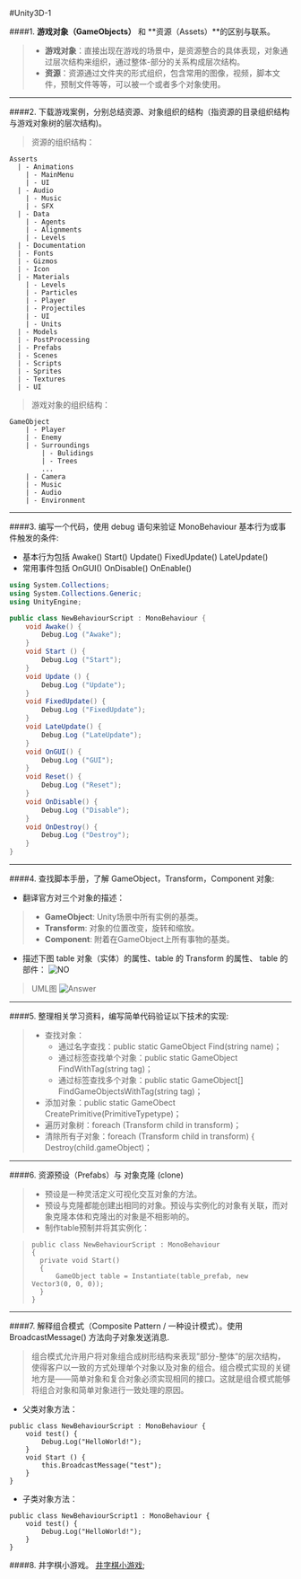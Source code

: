#Unity3D-1

####1. **游戏对象（GameObjects）** 和 **资源（Assets）**的区别与联系。
>* **游戏对象**：直接出现在游戏的场景中，是资源整合的具体表现，对象通过层次结构来组织，通过整体-部分的关系构成层次结构。
>* **资源**：资源通过文件夹的形式组织，包含常用的图像，视频，脚本文件，预制文件等等，可以被一个或者多个对象使用。
---
####2. 下载游戏案例，分别总结资源、对象组织的结构（指资源的目录组织结构与游戏对象树的层次结构)。
>资源的组织结构：
```
Asserts
  | - Animations
    | - MainMenu
    | - UI
  | - Audio
    | - Music
    | - SFX
  | - Data
    | - Agents
    | - Alignments
    | - Levels
  | - Documentation
  | - Fonts
  | - Gizmos
  | - Icon
  | - Materials
    | - Levels
    | - Particles
    | - Player
    | - Projectiles
    | - UI
    | - Units
  | - Models
  | - PostProcessing
  | - Prefabs
  | - Scenes
  | - Scripts
  | - Sprites
  | - Textures
  | - UI
```
>游戏对象的组织结构：
```
GameObject
    | - Player
    | - Enemy
    | - Surroundings
        | - Bulidings
        | - Trees
        ...
    | - Camera
    | - Music
    | - Audio
    | - Environment
```
---
####3. 编写一个代码，使用 debug 语句来验证 MonoBehaviour 基本行为或事件触发的条件:
* 基本行为包括 Awake() Start() Update() FixedUpdate() LateUpdate()
* 常用事件包括 OnGUI() OnDisable() OnEnable()

```cs
using System.Collections;
using System.Collections.Generic;
using UnityEngine;

public class NewBehaviourScript : MonoBehaviour {
    void Awake() {
        Debug.Log ("Awake");
    }
    void Start () {
        Debug.Log ("Start");
    }
    void Update () {
        Debug.Log ("Update");
    }
    void FixedUpdate() {
        Debug.Log ("FixedUpdate");
    }
    void LateUpdate() {
        Debug.Log ("LateUpdate");
    }
    void OnGUI() {
        Debug.Log ("GUI");
    }
    void Reset() {
        Debug.Log ("Reset");
    }
    void OnDisable() {
        Debug.Log ("Disable");
    }
    void OnDestroy() {
        Debug.Log ("Destroy");
    }
}
```
---
####4. 查找脚本手册，了解 GameObject，Transform，Component 对象:
* 翻译官方对三个对象的描述：

> * **GameObject**: Unity场景中所有实例的基类。
> * **Transform**: 对象的位置改变，旋转和缩放。
> * **Component**: 附着在GameObject上所有事物的基类。
* 描述下图 table 对象（实体）的属性、table 的 Transform 的属性、 table 的部件：
![NO](https://pmlpml.github.io/unity3d-learning/images/ch02/ch02-homework.png)
> UML图
![Answer](http://img2.ph.126.net/nzosFSJdNQSS0ovxTsYnXA==/6632701639979540690.jpg)
---
####5. 整理相关学习资料，编写简单代码验证以下技术的实现:
>* 查找对象：
>   * 通过名字查找：public static GameObject Find(string name)；
>   * 通过标签查找单个对象：public static GameObject FindWithTag(string tag)；
>   * 通过标签查找多个对象：public static GameObject[] FindGameObjectsWithTag(string tag)；
>* 添加对象：public static GameObect CreatePrimitive(PrimitiveTypetype)；
>* 遍历对象树：foreach (Transform child in transform)；
>* 清除所有子对象：foreach (Transform child in transform) { Destroy(child.gameObject)；
---
####6. 资源预设（Prefabs）与 对象克隆 (clone)
>    * 预设是一种灵活定义可视化交互对象的方法。
>    * 预设与克隆都能创建出相同的对象。预设与实例化的对象有关联，而对象克隆本体和克隆出的对象是不相影响的。
>    * 制作table预制并将其实例化：

>```
>public class NewBehaviourScript : MonoBehaviour
>{
>   private void Start()
>   {
>       GameObject table = Instantiate(table_prefab, new Vector3(0, 0, 0));
>   }
>}
>```
---
####7. 解释组合模式（Composite Pattern / 一种设计模式）。使用 BroadcastMessage() 方法向子对象发送消息.
>组合模式允许用户将对象组合成树形结构来表现”部分-整体”的层次结构，使得客户以一致的方式处理单个对象以及对象的组合。组合模式实现的关键地方是——简单对象和复合对象必须实现相同的接口。这就是组合模式能够将组合对象和简单对象进行一致处理的原因。
* 父类对象方法：

```
public class NewBehaviourScript : MonoBehaviour {
    void test() {
        Debug.Log("HelloWorld!");
    }
    void Start () {
        this.BroadcastMessage("test");
    }
}
```
* 子类对象方法：

```
public class NewBehaviourScript1 : MonoBehaviour {
    void test() {
        Debug.Log("HelloWorld!");
    }
}
```
####8. 井字棋小游戏。
[井字棋小游戏](https://segmentfault.com/a/1190000013971785);